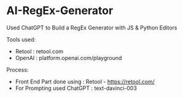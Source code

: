 # AI-RegEx-Generator
Used ChatGPT to Build a RegEx Generator with JS &amp; Python Editors

Tools used:
- Retool : retool.com
- OpenAI : platform.openai.com/playground

Process:
- Front End Part done using : Retool - https://retool.com/
- For Prompting used ChatGPT : text-davinci-003
